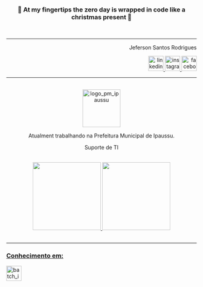 <div align="center">

### 👹 At my fingertips the zero day is wrapped in code like a christmas present 👹 ###

</div>

<br>
<hr>


<div align="right">
  <p>Jeferson Santos Rodrigues</p>
  <a href="https://www.linkedin.com/in/contaprofissional/" target="_blank">
    <img width="40px" src="https://img.icons8.com/fluency/256/linkedin.png" alt="linkedin_icon">
  </a>
  <a href="https://www.instagram.com/jeferson_srd/" target="_blank">
    <img width="40px" src="https://img.icons8.com/3d-fluency/256/instagram-new.png" alt="instagram_icon">
  </a>
  <a href="https://www.facebook.com/profile.php?id=100008085399946" target="_blank">
    <img width="40px" src="https://img.icons8.com/color/256/facebook.png" alt="facebook_icon">
  </a>
</div>

<hr>
<br>

<div align="center">
  <img width="100px" src="https://otimize-edoc.s3.amazonaws.com/edoc_1475/logo_ipaussu.png?v=1668443774" alt="logo_pm_ipaussu">
  <p>Atualment trabalhando na Prefeitura Municipal de Ipaussu.</p>
  <p>Suporte de TI</p>
</div>

<br>

<div align="center">
  <a href="https://github.com/JefersonSR">
  <img height="180em" src="https://github-readme-stats.vercel.app/api?username=JefersonSR&show_icons=true&theme=dracula&include_all_commits=true&count_private=true"/>
  <img height="180em" src="https://github-readme-stats.vercel.app/api/top-langs/?username=JefersonSR&layout=compact&langs_count=16&theme=dracula"/>
</div>

<br>
<hr>

<div>
  <h3>Conhecimento em:</h3>
  <img width="40px" src="https://cdn-icons-png.flaticon.com/512/5136/5136972.png" alt="batch_icon">
  <!---
  <img width="40px" src="" alt="">
  --->

